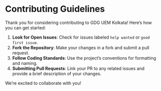 # Contributing Guidelines

Thank you for considering contributing to GDG UEM Kolkata! Here’s how you can get started:

1. **Look for Open Issues**: Check for issues labeled `help wanted` or `good first issue`.
2. **Fork the Repository**: Make your changes in a fork and submit a pull request.
3. **Follow Coding Standards**: Use the project’s conventions for formatting and naming.
4. **Submitting Pull Requests**: Link your PR to any related issues and provide a brief description of your changes.

We’re excited to collaborate with you!
